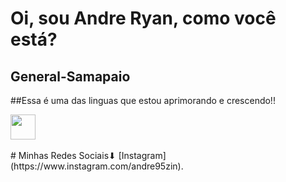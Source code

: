 # Oi, sou Andre Ryan, como você está?
## General-Samapaio
##Essa é uma das linguas que estou aprimorando e crescendo!!
<br>
<div>
<img loading="lazy" src="https://cdn.jsdelivr.net/gh/devicons/devicon@latest/icons/javascript/javascript-original.svg" width:"40" height="40" />
</div>
<br>
# Minhas Redes Sociais⬇
[Instagram](https://www.instagram.com/andre95zin).
